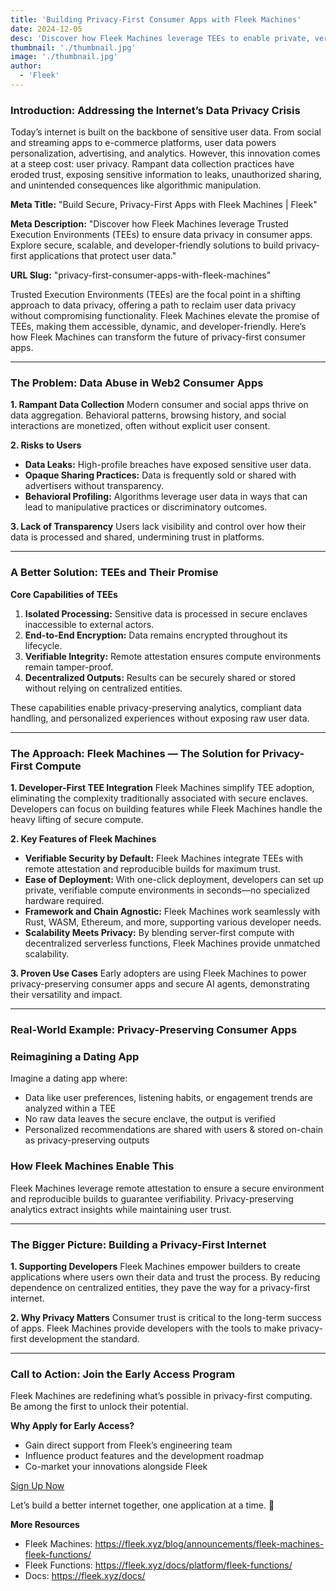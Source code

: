 ```yaml
---
title: 'Building Privacy-First Consumer Apps with Fleek Machines'
date: 2024-12-05
desc: 'Discover how Fleek Machines leverage TEEs to enable private, verified compute in consumer apps. Explore secure, scalable, and developer-friendly solutions to build privacy-first applications that protect user data.'
thumbnail: './thumbnail.jpg'
image: './thumbnail.jpg'
author:
  - 'Fleek'
---
```


### **Introduction: Addressing the Internet’s Data Privacy Crisis**

Today’s internet is built on the backbone of sensitive user data. From social and streaming apps to e-commerce platforms, user data powers personalization, advertising, and analytics. However, this innovation comes at a steep cost: user privacy. Rampant data collection practices have eroded trust, exposing sensitive information to leaks, unauthorized sharing, and unintended consequences like algorithmic manipulation.

**Meta Title:**
"Build Secure, Privacy-First Apps with Fleek Machines | Fleek"

**Meta Description:**
"Discover how Fleek Machines leverage Trusted Execution Environments (TEEs) to ensure data privacy in consumer apps. Explore secure, scalable, and developer-friendly solutions to build privacy-first applications that protect user data."

**URL Slug:**
"privacy-first-consumer-apps-with-fleek-machines"

Trusted Execution Environments (TEEs) are the focal point in a shifting approach to data privacy, offering a path to reclaim user data privacy without compromising functionality. Fleek Machines elevate the promise of TEEs, making them accessible, dynamic, and developer-friendly. Here’s how Fleek Machines can transform the future of privacy-first consumer apps.

---

### **The Problem: Data Abuse in Web2 Consumer Apps**

**1. Rampant Data Collection** Modern consumer and social apps thrive on data aggregation. Behavioral patterns, browsing history, and social interactions are monetized, often without explicit user consent.

**2. Risks to Users**

- **Data Leaks:** High-profile breaches have exposed sensitive user data.
- **Opaque Sharing Practices:** Data is frequently sold or shared with advertisers without transparency.
- **Behavioral Profiling:** Algorithms leverage user data in ways that can lead to manipulative practices or discriminatory outcomes.

**3. Lack of Transparency** Users lack visibility and control over how their data is processed and shared, undermining trust in platforms.

---

### **A Better Solution: TEEs and Their Promise**

**Core Capabilities of TEEs**

1. **Isolated Processing:** Sensitive data is processed in secure enclaves inaccessible to external actors.
2. **End-to-End Encryption:** Data remains encrypted throughout its lifecycle.
3. **Verifiable Integrity:** Remote attestation ensures compute environments remain tamper-proof.
4. **Decentralized Outputs:** Results can be securely shared or stored without relying on centralized entities.

These capabilities enable privacy-preserving analytics, compliant data handling, and personalized experiences without exposing raw user data.

---

### **The Approach: Fleek Machines — The Solution for Privacy-First Compute**

**1. Developer-First TEE Integration** Fleek Machines simplify TEE adoption, eliminating the complexity traditionally associated with secure enclaves. Developers can focus on building features while Fleek Machines handle the heavy lifting of secure compute.

**2. Key Features of Fleek Machines**

- **Verifiable Security by Default:** Fleek Machines integrate TEEs with remote attestation and reproducible builds for maximum trust.
- **Ease of Deployment:** With one-click deployment, developers can set up private, verifiable compute environments in seconds—no specialized hardware required.
- **Framework and Chain Agnostic:** Fleek Machines work seamlessly with Rust, WASM, Ethereum, and more, supporting various developer needs.
- **Scalability Meets Privacy:** By blending server-first compute with decentralized serverless functions, Fleek Machines provide unmatched scalability.

**3. Proven Use Cases** Early adopters are using Fleek Machines to power privacy-preserving consumer apps and secure AI agents, demonstrating their versatility and impact.

---

### **Real-World Example: Privacy-Preserving Consumer Apps**

### **Reimagining a Dating App**

Imagine a dating app where:

- Data like user preferences, listening habits, or engagement trends are analyzed within a TEE
- No raw data leaves the secure enclave, the output is verified
- Personalized recommendations are shared with users & stored on-chain as privacy-preserving outputs

### **How Fleek Machines Enable This**

Fleek Machines leverage remote attestation to ensure a secure environment and reproducible builds to guarantee verifiability. Privacy-preserving analytics extract insights while maintaining user trust.

---

### **The Bigger Picture: Building a Privacy-First Internet**

**1. Supporting Developers** Fleek Machines empower builders to create applications where users own their data and trust the process. By reducing dependence on centralized entities, they pave the way for a privacy-first internet.

**2. Why Privacy Matters** Consumer trust is critical to the long-term success of apps. Fleek Machines provide developers with the tools to make privacy-first development the standard.

---

### **Call to Action: Join the Early Access Program**

Fleek Machines are redefining what’s possible in privacy-first computing. Be among the first to unlock their potential.

**Why Apply for Early Access?**

- Gain direct support from Fleek’s engineering team
- Influence product features and the development roadmap
- Co-market your innovations alongside Fleek

[Sign Up Now](https://dub.sh/machinesearlyaccess)

Let’s build a better internet together, one application at a time. 🚀

**More Resources**

- Fleek Machines: https://fleek.xyz/blog/announcements/fleek-machines-fleek-functions/
- Fleek Functions: https://fleek.xyz/docs/platform/fleek-functions/
- Docs: https://fleek.xyz/docs/
